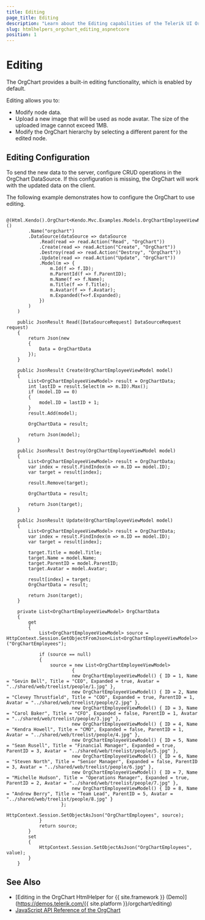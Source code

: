 ```yaml
---
title: Editing
page_title: Editing
description: "Learn about the Editing capabilities of the Telerik UI OrgChart component for {{ site.framework }}."
slug: htmlhelpers_orgchart_editing_aspnetcore
position: 1
---
```


# Editing

The OrgChart provides a built-in editing functionality, which is enabled by default. 

Editing allows you to:

* Modify node data.
* Upload a new image that will be used as node avatar. The size of the uploaded image cannot exceed 1MB.
* Modify the OrgChart hierarchy by selecting a different parent for the edited node.

## Editing Configuration

To send the new data to the server, configure CRUD operations in the OrgChart DataSource. If this configuration is missing, the OrgChart will work with the updated data on the client. 

The following example demonstrates how to configure the OrgChart to use editing.

```HtmlHelper
    @(Html.Kendo().OrgChart<Kendo.Mvc.Examples.Models.OrgChartEmployeeViewModel>()
        .Name("orgchart")
        .DataSource(dataSource => dataSource
            .Read(read => read.Action("Read", "OrgChart"))
            .Create(read => read.Action("Create", "OrgChart"))
            .Destroy(read => read.Action("Destroy", "OrgChart"))
            .Update(read => read.Action("Update", "OrgChart"))
            .Model(m => {
                m.Id(f => f.ID);
                m.ParentId(f => f.ParentID);
                m.Name(f => f.Name);
                m.Title(f => f.Title);
                m.Avatar(f => f.Avatar);
                m.Expanded(f=>f.Expanded);
            })
        )
    )
```
```Controller
    public JsonResult Read([DataSourceRequest] DataSourceRequest request)
    {
        return Json(new
        {
            Data = OrgChartData
        });
    }

    public JsonResult Create(OrgChartEmployeeViewModel model)
    {
        List<OrgChartEmployeeViewModel> result = OrgChartData;
        int lastID = result.Select(m => m.ID).Max();
        if (model.ID == 0)
        {
            model.ID = lastID + 1;
        }
        result.Add(model);

        OrgChartData = result;

        return Json(model);
    }

    public JsonResult Destroy(OrgChartEmployeeViewModel model)
    {
        List<OrgChartEmployeeViewModel> result = OrgChartData;
        var index = result.FindIndex(m => m.ID == model.ID);
        var target = result[index];

        result.Remove(target);

        OrgChartData = result;

        return Json(target);
    }

    public JsonResult Update(OrgChartEmployeeViewModel model)
    {
        List<OrgChartEmployeeViewModel> result = OrgChartData;
        var index = result.FindIndex(m => m.ID == model.ID);
        var target = result[index];

        target.Title = model.Title;
        target.Name = model.Name;
        target.ParentID = model.ParentID;
        target.Avatar = model.Avatar;

        result[index] = target;
        OrgChartData = result;

        return Json(target);
    }

    private List<OrgChartEmployeeViewModel> OrgChartData
    {
        get
        {
            List<OrgChartEmployeeViewModel> source = HttpContext.Session.GetObjectFromJson<List<OrgChartEmployeeViewModel>>("OrgChartEmployees");

            if (source == null)
            {
                source = new List<OrgChartEmployeeViewModel>
                        {
                        new OrgChartEmployeeViewModel() { ID = 1, Name = "Gevin Bell", Title = "CEO", Expanded = true, Avatar = "../shared/web/treelist/people/1.jpg" },
                        new OrgChartEmployeeViewModel() { ID = 2, Name = "Clevey Thrustfield", Title = "COO", Expanded = true, ParentID = 1, Avatar = "../shared/web/treelist/people/2.jpg" },
                        new OrgChartEmployeeViewModel() { ID = 3, Name = "Carol Baker", Title = "CFO", Expanded = false, ParentID = 1, Avatar = "../shared/web/treelist/people/3.jpg" },
                        new OrgChartEmployeeViewModel() { ID = 4, Name = "Kendra Howell", Title = "CMO", Expanded = false, ParentID = 1, Avatar = "../shared/web/treelist/people/4.jpg" },
                        new OrgChartEmployeeViewModel() { ID = 5, Name = "Sean Rusell", Title = "Financial Manager", Expanded = true, ParentID = 3, Avatar = "../shared/web/treelist/people/5.jpg" },
                        new OrgChartEmployeeViewModel() { ID = 6, Name = "Steven North", Title = "Senior Manager", Expanded = false, ParentID = 3, Avatar = "../shared/web/treelist/people/6.jpg" },
                        new OrgChartEmployeeViewModel() { ID = 7, Name = "Michelle Hudson", Title = "Operations Manager", Expanded = true, ParentID = 2, Avatar = "../shared/web/treelist/people/7.jpg" },
                        new OrgChartEmployeeViewModel() { ID = 8, Name = "Andrew Berry", Title = "Team Lead", ParentID = 5, Avatar = "../shared/web/treelist/people/8.jpg" }
                    };
                HttpContext.Session.SetObjectAsJson("OrgChartEmployees", source);
            }
            return source;
        }
        set
        {
            HttpContext.Session.SetObjectAsJson("OrgChartEmployees", value);
        }
    }
```

## See Also

* [Editing in the OrgChart HtmlHelper for {{ site.framework }} (Demo)](https://demos.telerik.com/{{ site.platform }}/orgchart/editing)
* [JavaScript API Reference of the OrgChart](https://docs.telerik.com/kendo-ui/api/javascript/ui/orgchart)
